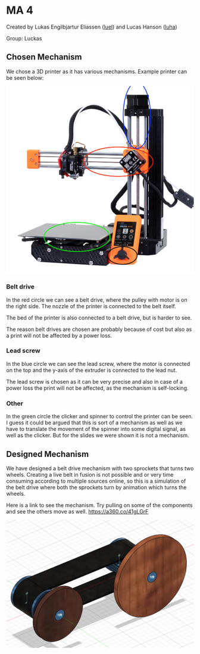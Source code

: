 # MA 4

Created by Lukas Engilbjartur Eliassen ([luel](mailto:luel@itu.dk)) and Lucas Hanson ([luha](mailto:luha@itu.dk))

Group: Luckas

## Chosen Mechanism

We chose a 3D printer as it has various mechanisms.
Example printer can be seen below:

![3D Printer](assets/3d.jpg)

### Belt drive

In the red circle we can see a belt drive, where the pulley with motor is on the right side.
The nozzle of the printer is connected to the belt itself.

The bed of the printer is also connected to a belt drive, but is harder to see.

The reason belt drives are chosen are probably because of cost but also as a print will not be affected by a power loss.

### Lead screw

In the blue circle we can see the lead screw, where the motor is connected on the top and the y-axis of the extruder is connected to the lead nut.

The lead screw is chosen as it can be very precise and also in case of a power loss the print will not be affected, as the mechanism is self-locking.

### Other

In the green circle the clicker and spinner to control the printer can be seen.
I guess it could be argued that this is sort of a mechanism as well as we have to translate the movement of the spinner into some digital signal, as well as the clicker.
But for the slides we were shown it is not a mechanism.

## Designed Mechanism

We have designed a belt drive mechanism with two sprockets that turns two wheels. Creating a live belt in fusion is not possible and or very time consuming according to multiple sources online, so this is a simulation of the belt drive where both the sprockets turn by animation which turns the wheels.

Here is a link to see the mechanism. Try pulling on some of the components and see the others move as well.
https://a360.co/41gLGrF

![Belt drive](assets/BeltDrive.jpg)